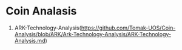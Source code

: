 # Coin Analasis

1. ARK-Technology-Analysis(https://github.com/Tomak-UOS/Coin-Analysis/blob/ARK/Ark-Technology-Analysis/ARK-Technology-Analysis.md) 

